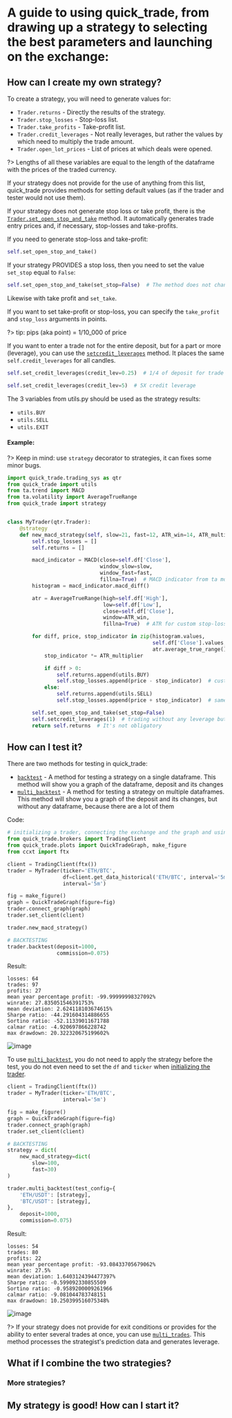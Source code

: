 # A guide to using quick_trade, from drawing up a strategy to selecting the best parameters and launching on the exchange:

## How can I create my own strategy?

To create a strategy, you will need to generate values for:

- `Trader.returns` - Directly the results of the strategy.
- `Trader.stop_losses` - Stop-loss list.
- `Trader.take_profits` - Take-profit list.
- `Trader.credit_leverages` - Not really leverages, but rather the values by which need to multiply the trade amount.
- `Trader.open_lot_prices` - List of prices at which deals were opened.

?> Lengths of all these variables are equal to the length of the dataframe with the prices of the traded currency.

If your strategy does not provide for the use of anything from this list, quick_trade provides methods for setting default values (as if the trader and tester would not use them).

If your strategy does not generate stop loss or take profit, there is the
[`Trader.set_open_stop_and_take`](https://vladkochetov007.github.io/quick_trade/#/docs/quick_trade/trading_sys?id=set_open_stop_and_take)
method. It automatically generates trade entry prices and, if necessary, stop-losses and take-profits.

If you need to generate stop-loss and take-profit:

```python
self.set_open_stop_and_take()
```

If your strategy PROVIDES a stop loss, then you need to set the value `set_stop` equal to `False`:

```python
self.set_open_stop_and_take(set_stop=False)  # The method does not change or set stop-loss.
```

Likewise with take profit and `set_take`.

If you want to set take-profit or stop-loss, you can specify the `take_profit` and `stop_loss` arguments in points.

?> tip: pips (aka point) = 1/10_000 of price

If you want to enter a trade not for the entire deposit, but for a part or more (leverage), you can use the
[`setcredit_leverages`](https://vladkochetov007.github.io/quick_trade/#/docs/quick_trade/trading_sys?id=setcredit_leverages)
method. It places the same `self.credit_leverages` for all candles.

```python
self.set_credit_leverages(credit_lev=0.25)  # 1/4 of deposit for trade
```

```python
self.set_credit_leverages(credit_lev=5)  # 5X credit leverage
```

The 3 variables from utils.py should be used as the strategy results:

- `utils.BUY`
- `utils.SELL`
- `utils.EXIT`

#### Example:

?> Keep in mind: use `strategy` decorator to strategies, it can fixes some minor bugs.

```python
import quick_trade.trading_sys as qtr
from quick_trade import utils
from ta.trend import MACD
from ta.volatility import AverageTrueRange
from quick_trade import strategy


class MyTrader(qtr.Trader):
    @strategy
    def new_macd_strategy(self, slow=21, fast=12, ATR_win=14, ATR_multiplier=5):
        self.stop_losses = []
        self.returns = []

        macd_indicator = MACD(close=self.df['Close'],
                              window_slow=slow,
                              window_fast=fast,
                              fillna=True)  # MACD indicator from ta module
        histogram = macd_indicator.macd_diff()

        atr = AverageTrueRange(high=self.df['High'],
                               low=self.df['Low'],
                               close=self.df['Close'],
                               window=ATR_win,
                               fillna=True)  # ATR for custom stop-loss

        for diff, price, stop_indicator in zip(histogram.values,
                                               self.df['Close'].values,
                                               atr.average_true_range().values):
            stop_indicator *= ATR_multiplier

            if diff > 0:
                self.returns.append(utils.BUY)
                self.stop_losses.append(price - stop_indicator)  # custom ATR stop-loss
            else:
                self.returns.append(utils.SELL)
                self.stop_losses.append(price + stop_indicator)  # same

        self.set_open_stop_and_take(set_stop=False)
        self.setcredit_leverages(1)  # trading without any leverage but for all deposit
        return self.returns  # It's not obligatory

```

## How can I test it?

There are two methods for testing in quick_trade:

- [`backtest`](https://vladkochetov007.github.io/quick_trade/#/docs/quick_trade/trading_sys?id=backtest) - A method for testing a strategy on a single dataframe. This method will show you a graph of the dataframe,
  deposit and its changes
- [`multi_backtest`](https://vladkochetov007.github.io/quick_trade/#/docs/quick_trade/trading_sys?id=multi_backtest) - A method for testing a strategy on multiple dataframes. This method will show you a graph of the
  deposit and its changes, but without any dataframe, because there are a lot of them

Code:

```python
# initializing a trader, connecting the exchange and the graph and using the strategy.
from quick_trade.brokers import TradingClient
from quick_trade.plots import QuickTradeGraph, make_figure
from ccxt import ftx

client = TradingClient(ftx())
trader = MyTrader(ticker='ETH/BTC',
                  df=client.get_data_historical('ETH/BTC', interval='5m'),
                  interval='5m')

fig = make_figure()
graph = QuickTradeGraph(figure=fig)
trader.connect_graph(graph)
trader.set_client(client)

trader.new_macd_strategy()

# BACKTESTING
trader.backtest(deposit=1000,
                commission=0.075)
```

Result:

```commandline
losses: 64
trades: 97
profits: 27
mean year percentage profit: -99.99999998327092%
winrate: 27.835051546391753%
mean deviation: 2.624118103674615%
Sharpe ratio: -44.291604314886655
Sortino ratio: -52.11339011671788
calmar ratio: -4.920697866228742
max drawdown: 20.322320675199602%
```

![image](https://raw.githubusercontent.com/VladKochetov007/quick_trade/master/img/simple_backtest_example.png)

To use [`multi_backtest`](https://vladkochetov007.github.io/quick_trade/#/docs/quick_trade/trading_sys?id=multi_backtest), you do not need to apply the strategy before the test, you do not even need to set the `df`
and `ticker` when [initializing the trader](https://vladkochetov007.github.io/quick_trade/#/docs/quick_trade/trading_sys?id=trader).

```python
client = TradingClient(ftx())
trader = MyTrader(ticker='ETH/BTC',
                  interval='5m')

fig = make_figure()
graph = QuickTradeGraph(figure=fig)
trader.connect_graph(graph)
trader.set_client(client)

# BACKTESTING
strategy = dict(
    new_macd_strategy=dict(
        slow=100,
        fast=30)
)

trader.multi_backtest(test_config={
    'ETH/USDT': [strategy],
    'BTC/USDT': [strategy],
},
    deposit=1000,
    commission=0.075)
```

Result:

```commandline
losses: 54
trades: 80
profits: 22
mean year percentage profit: -93.08433705679062%
winrate: 27.5%
mean deviation: 1.6403124394477397%
Sharpe ratio: -0.599092330855509
Sortino ratio: -0.9589200009261966
calmar ratio: -9.081044783748151
max drawdown: 10.250399516075348%
```

![image](https://github.com/VladKochetov007/quick_trade/blob/master/img/multi_backtest_example.png?raw=true)

?> If your strategy does not provide for exit conditions or provides for the ability to enter several trades at once, you can
use [`multi_trades`](https://vladkochetov007.github.io/quick_trade/#/docs/quick_trade/trading_sys?id=multi_trades). This method processes the strategist's prediction data and generates leverage.

## What if I combine the two strategies?

### More strategies?

## My strategy is good! How can I start it?
